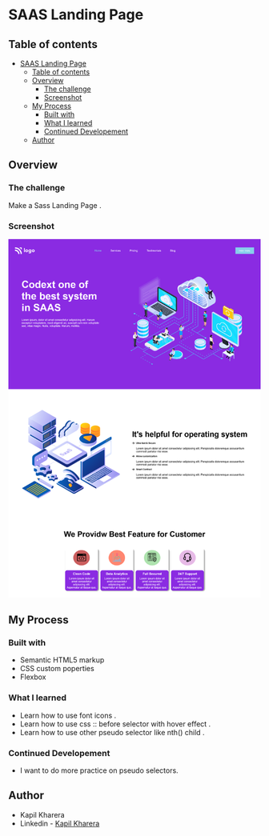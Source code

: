 # SAAS Landing Page

## Table of contents

- [SAAS Landing Page](#saas-landing-page)
  - [Table of contents](#table-of-contents)
  - [Overview](#overview)
    - [The challenge](#the-challenge)
    - [Screenshot](#screenshot)
  - [My Process](#my-process)
    - [Built with](#built-with)
    - [What I learned](#what-i-learned)
    - [Continued Developement](#continued-developement)
  - [Author](#author)
  


## Overview

### The challenge

Make a Sass Landing Page .

### Screenshot

![](./Screenshot-Project-13.png)

## My Process

### Built with 

- Semantic HTML5 markup
- CSS custom poperties
- Flexbox


### What I learned

- Learn how to use font icons .
- Learn how to use css :: before selector with hover effect .
- Learn how to use other pseudo selector like nth() child .

### Continued Developement

- I want to do more practice on pseudo selectors.

## Author

- Kapil Kharera
- Linkedin - [Kapil Kharera](https://www.linkedin.com/in/kapil-kharera-191b83245/)